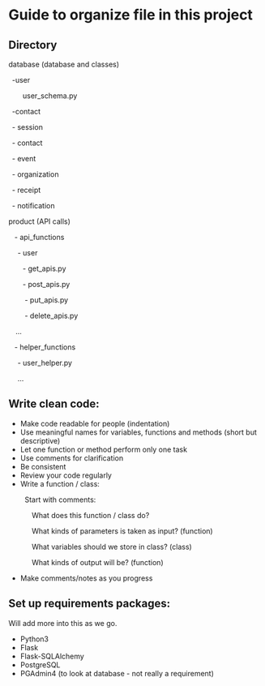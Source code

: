 # Guide to organize file in this project

## Directory
database (database and classes)

&ensp;-user

&emsp;&emsp;user_schema.py

&ensp;-contact

&ensp;- session
 
&ensp;- contact
 
&ensp;- event

&ensp;- organization

&ensp;- receipt

&ensp;- notification

product (API calls)

&nbsp;&nbsp; - api_functions

&emsp; - user

&emsp;&emsp;- get_apis.py

&emsp;&emsp;- post_apis.py

&emsp;&emsp; - put_apis.py

&emsp;&emsp; - delete_apis.py  

&emsp;...

&nbsp;&nbsp; - helper_functions

&emsp; - user_helper.py

&emsp; ...

## Write clean code:

- Make code readable for people (indentation) 
- Use meaningful names for variables, functions and methods (short but descriptive)
- Let one function or method perform only one task
- Use comments for clarification
- Be consistent
- Review your code regularly
- Write a function / class:

&emsp;&emsp; Start with comments:

&emsp;&emsp;&emsp; What does this function / class do? 

&emsp;&emsp;&emsp; What kinds of parameters is taken as input? (function) 

&emsp;&emsp;&emsp; What variables should we store in class? (class)

&emsp;&emsp;&emsp; What kinds of output will be? (function)

- Make comments/notes as you progress

## Set up requirements packages:

Will add more into this as we go.
- Python3
- Flask
- Flask-SQLAlchemy
- PostgreSQL
- PGAdmin4 (to look at database - not really a requirement)
